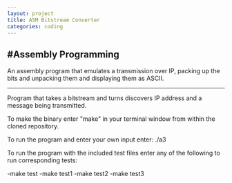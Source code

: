 ```yaml
---
layout: project
title: ASM Bitstream Converter
categories: coding
---
```


#Assembly Programming
---
 
An assembly program that emulates a transmission over IP, packing up the bits and unpacking them and displaying them as ASCII.

---
 
 Program that takes a bitstream and turns discovers IP address and a message being transmitted.
  
  To make the binary enter "make" in your terminal window from within the cloned repository.

  To run the program and enter your own input enter: ./a3

To run the program with the included test files enter any of the following to run corresponding tests:

-make test
-make test1
-make test2
-make test3